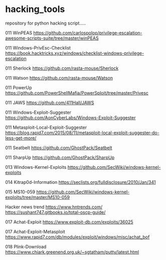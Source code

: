 # hacking_tools
repository for python hacking script.....

011 WinPEAS
https://github.com/carlospolop/privilege-escalation-awesome-scripts-suite/tree/master/winPEAS

011 Windows-PrivEsc-Checklist
https://book.hacktricks.xyz/windows/checklist-windows-privilege-escalation

011 Sherlock
https://github.com/rasta-mouse/Sherlock

011 Watson
https://github.com/rasta-mouse/Watson

011 PowerUp
https://github.com/PowerShellMafia/PowerSploit/tree/master/Privesc

011 JAWS
https://github.com/411Hall/JAWS

011 Windows-Exploit-Suggester
https://github.com/AonCyberLabs/Windows-Exploit-Suggester

011 Metasploit-Local-Exploit-Suggester
https://blog.rapid7.com/2015/08/11/metasploit-local-exploit-suggester-do-less-get-more/

011 Seatbelt
https://github.com/GhostPack/Seatbelt

011 SharpUp
https://github.com/GhostPack/SharpUp





013 Windows-Kernel-Exploits
https://github.com/SecWiki/windows-kernel-exploits

014 Kitrap0d-Information
https://seclists.org/fulldisclosure/2010/Jan/341

015 MS10-059
https://github.com/SecWiki/windows-kernel-exploits/tree/master/MS10-059


Hacker news trend
https://www.hntrends.com/
https://sushant747.gitbooks.io/total-oscp-guide/



017 Achat-Exploit
https://www.exploit-db.com/exploits/36025

017 Achat-Exploit-Metasploit
https://www.rapid7.com/db/modules/exploit/windows/misc/achat_bof

018 Plink-Download
https://www.chiark.greenend.org.uk/~sgtatham/putty/latest.html



